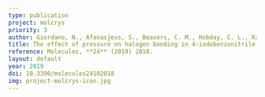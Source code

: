 ```yaml
---
type: publication
project: molcrys
priority: 3
author: Giordano, N., Afanasjevs, S., Beavers, C. M., Hobday, C. L., Kamenev, K. V., O'Bannon, E. F., Ruiz-Fuertes, J., Teat, S. J., Valiente, R., and Parsons, S.
title: The effect of pressure on halogen bonding in 4-iodobenzonitrile
reference: Molecules, **24** (2019) 2018.
layout: default
year: 2019
doi: 10.3390/molecules24102018
img: project-molcrys-icon.jpg
---
```



